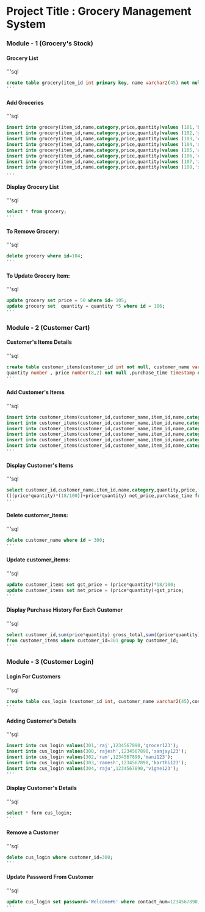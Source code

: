 # Project Title : Grocery Management System
### Module - 1 (Grocery's Stock)

#### Grocery List
'''sql
```sql
create table grocery(item_id int primary key, name varchar2(45) not null , category varchar2(23) , price number(8,2) not null , quantity int);
'''
```
#### Add Groceries
'''sql
```sql
insert into grocery(item_id,name,category,price,quantity)values (101,'bengal gram(250g)','cereals and pulses',80,30);
insert into grocery(item_id,name,category,price,quantity)values (102,'green gram(250g)','cereals and pulses',70,30);
insert into grocery(item_id,name,category,price,quantity)values (103,'corn flour(250g)','flours',40,30);
insert into grocery(item_id,name,category,price,quantity)values (104,'onion (1kg)','vegetables',110,40);
insert into grocery(item_id,name,category,price,quantity)values (105,'apple (1kg)','fruits',80,10);
insert into grocery(item_id,name,category,price,quantity)values (106,'cloves (10g)','spices',30,40);
insert into grocery(item_id,name,category,price,quantity)values (107,'almond','dry fruits',30,60);
insert into grocery(item_id,name,category,price,quantity)values (108,'semolina (250g)','miscellaneous',50,30);
...
```
#### Display Grocery List
'''sql
```sql
select * from grocery;
'''
```
#### To Remove Grocery:
'''sql
```sql
delete grocery where id=104;
'''
```
#### To Update Grocery Item:
'''sql
```sql
update grocery set price = 50 where id= 105;
update grocery set  quantity = quantity *5 where id = 106;
'''
```

### Module - 2 (Customer Cart)

#### Customer's Items Details
'''sql
```sql
create table customer_items(customer_id int not null, customer_name varchar2(45) not null, item_id int , name varchar2(45) not null , category varchar2(23) , 
quantity number , price number(8,2) not null ,purchase_time timestamp default systimestamp);
'''
```
#### Add Customer's Items
'''sql
```sql
insert into customer_items(customer_id,customer_name,item_id,name,category,quantity,price) values (300,'rajesh',105,'apple (1kg)','fruits',1.5,80,14.4,134.4);
insert into customer_items(customer_id,customer_name,item_id,name,category,quantity,price) values (300,'rajesh',104,'onion (1kg)','vegetables',2,110);
insert into customer_items(customer_id,customer_name,item_id,name,category,quantity,price) values (301,'raj',106,'cloves(10kg)','spices',1,30);
insert into customer_items(customer_id,customer_name,item_id,name,category,quantity,price) values (302,'ram',108,'semolina(250g)','miscellaneous',1.5,50);
insert into customer_items(customer_id,customer_name,item_id,name,category,quantity,price) values (301,'raj',107,'almond','dry fruits',3,30);
insert into customer_items(customer_id,customer_name,item_id,name,category,quantity,price) values (303,'ramesh',110,'corn flour(250g)','flours',2,40);
'''
```
#### Display Customer's Items
'''sql
```sql
select customer_id,customer_name,item_id,name,category,quantity,price,(price*quantity)*(18/100) gst_price,
(((price*quantity)*(18/100))+price*quantity) net_price,purchase_time from customer_items;
'''
```

#### Delete customer_items:
'''sql
```sql
delete customer_name where id = 300;
'''
```

#### Update customer_items:
'''sql
```sql
update customer_items set gst_price = (price*quantity)*18/100;
update customer_items set net_price = (price*quantity)+gst_price;
'''
```

#### Display Purchase History For Each Customer
'''sql
```sql
select customer_id,sum(price*quantity) gross_total,sum((price*quantity)*(18/100)) total_gst,sum((((price*quantity)*(18/100))+price*quantity)) grant_total
from customer_items where customer_id=301 group by customer_id;
'''
```
### Module - 3 (Customer Login)

#### Login For Customers
'''sql
```sql
create table cus_login (customer_id int, customer_name varchar2(45),contact_num number,password varchar2(20));
'''
```

#### Adding Customer's Details
'''sql
```sql
insert into cus_login values(301,'raj',1234567890,'grocer123');
insert into cus_login values(300,'rajesh',1234567890,'sanjay123');
insert into cus_login values(302,'ram',1234567890,'mani123');
insert into cus_login values(303,'ramesh',1234567890,'karthi123');
insert into cus_login values(304,'raju',1234567890,'vigne123');
'''
```
#### Display Customer's Details
'''sql
```sql
select * form cus_login;
'''
```
#### Remove a Customer
'''sql
```sql
delete cus_login where customer_id=300;
'''
```
#### Update Password From Customer
'''sql
```sql
update cus_login set password='Welcome#6' where contact_num=1234567890;
'''
```
